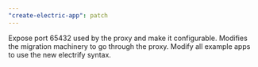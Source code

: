 ```yaml
---
"create-electric-app": patch
---
```


Expose port 65432 used by the proxy and make it configurable. Modifies the migration machinery to go through the proxy. Modify all example apps to use the new electrify syntax.
